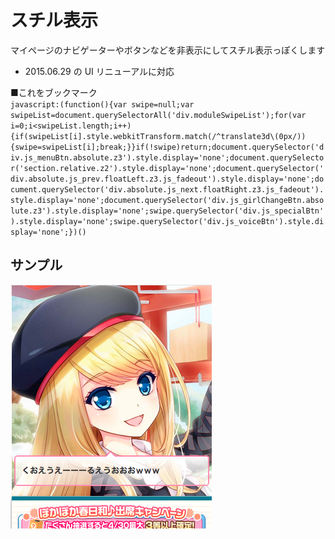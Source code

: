 # スチル表示
マイページのナビゲーターやボタンなどを非表示にしてスチル表示っぽくします

* 2015.06.29 の UI リニューアルに対応

■これをブックマーク  
`javascript:(function(){var swipe=null;var swipeList=document.querySelectorAll('div.moduleSwipeList');for(var i=0;i<swipeList.length;i++){if(swipeList[i].style.webkitTransform.match(/^translate3d\(0px/)){swipe=swipeList[i];break;}}if(!swipe)return;document.querySelector('div.js_menuBtn.absolute.z3').style.display='none';document.querySelector('section.relative.z2').style.display='none';document.querySelector('div.absolute.js_prev.floatLeft.z3.js_fadeout').style.display='none';document.querySelector('div.absolute.js_next.floatRight.z3.js_fadeout').style.display='none';document.querySelector('div.js_girlChangeBtn.absolute.z3').style.display='none';swipe.querySelector('div.js_specialBtn').style.display='none';swipe.querySelector('div.js_voiceBtn').style.display='none';})()`

## サンプル
![still](./still.png)

